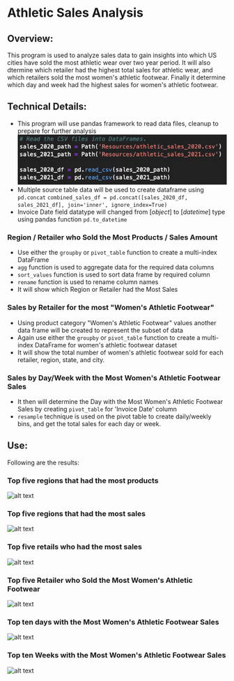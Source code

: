 # Athletic Sales Analysis

## Overview:
This program is used to analyze sales data to gain insights into which US cities have sold the most athletic wear over two year period. It will also dtermine which retailer had the highest total sales for athletic wear, and which retailers sold the most women's athletic footwear. Finally it determine which day and week had the highest sales for women's athletic footwear. 

## Technical Details:
- This program will use pandas framework to read data files, cleanup to prepare for further analysis
![alt text](image-6.png)
- Multiple source table data will be used to create dataframe using ```pd.concat``` 
```combined_sales_df = pd.concat([sales_2020_df, sales_2021_df], join='inner', ignore_index=True)```
- Invoice Date field datatype will changed from [*object*] to [*datetime*] type using pandas function ```pd.to_datetime``` 

### Region / Retailer who Sold the Most Products / Sales Amount
- Use either the ```groupby``` or ```pivot_table``` function to create a multi-index DataFrame  
- ```agg``` function is used to aggregate data for the required data columns
- ```sort_values``` function is used to sort data frame by required column
- ```rename``` function is used to rename column names
- It will show which Region or Retailer had the Most Sales

### Sales by Retailer for the most "Women's Athletic Footwear"
- Using product category "Women's Athletic Footwear" values another data frame will be created to represent the subset of data
- Again use either the ```groupby``` or ```pivot_table``` function to create a multi-index DataFrame for women's athletic footwear dataset
- It will show the total number of women's athletic footwear sold for each retailer, region, state, and city.

### Sales by Day/Week with the Most Women's Athletic Footwear Sales
- It then will determine the Day with the Most Women's Athletic Footwear Sales by creating ```pivot_table``` for 'Invoice Date' column
- ```resample``` technique is used on the pivot table to create daily/weekly bins, and get the total sales for each day or week.

## Use:
Following are the results:
### Top five regions that had the most products
![alt text](image.png)

### Top five regions that had the most sales
![alt text](image-1.png)

### Top five retails who had the most sales 
![alt text](image-2.png)

### Top five Retailer who Sold the Most Women's Athletic Footwear
![alt text](image-3.png)

### Top ten days with the Most Women's Athletic Footwear Sales
![alt text](image-4.png)

### Top ten Weeks with the Most Women's Athletic Footwear Sales
![alt text](image-5.png)

